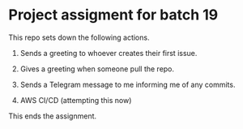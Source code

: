 # Project assigment for batch 19

This repo sets down the following actions.

1. Sends a greeting to whoever creates their first issue.
2. Gives a greeting when someone pull the repo.
3. Sends a Telegram message to me informing me of any commits.

4. AWS CI/CD (attempting this now)

This ends the assignment.
